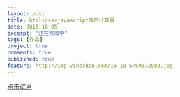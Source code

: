 ```yaml
---
layout: post
title: html+css+javascript写的计算器
date: 2016-10-05
excerpt: "还在修改中"
tags: [作品]
project: true
comments: true
published: true
feature: http://img.vinechen.com/16-10-6/59372089.jpg
---
```


[点击试用](http://vinechen.com/calculator)